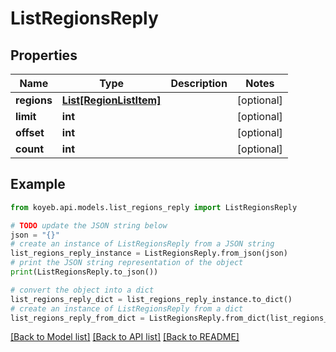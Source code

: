 # ListRegionsReply


## Properties

Name | Type | Description | Notes
------------ | ------------- | ------------- | -------------
**regions** | [**List[RegionListItem]**](RegionListItem.md) |  | [optional] 
**limit** | **int** |  | [optional] 
**offset** | **int** |  | [optional] 
**count** | **int** |  | [optional] 

## Example

```python
from koyeb.api.models.list_regions_reply import ListRegionsReply

# TODO update the JSON string below
json = "{}"
# create an instance of ListRegionsReply from a JSON string
list_regions_reply_instance = ListRegionsReply.from_json(json)
# print the JSON string representation of the object
print(ListRegionsReply.to_json())

# convert the object into a dict
list_regions_reply_dict = list_regions_reply_instance.to_dict()
# create an instance of ListRegionsReply from a dict
list_regions_reply_from_dict = ListRegionsReply.from_dict(list_regions_reply_dict)
```
[[Back to Model list]](../README.md#documentation-for-models) [[Back to API list]](../README.md#documentation-for-api-endpoints) [[Back to README]](../README.md)


